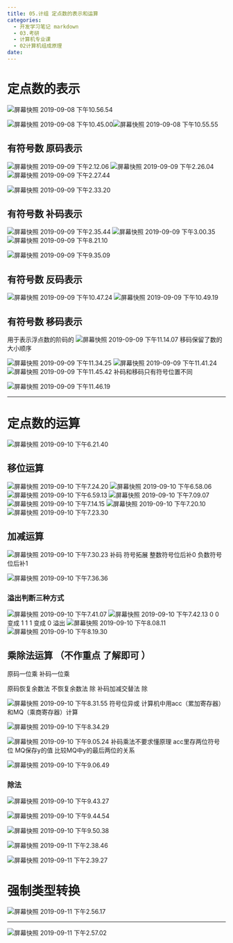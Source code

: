 ```yaml
---
title: 05.计组 定点数的表示和运算
categories:
  - 开发学习笔记 markdown
  - 03.考研
  - 计算机专业课
  - 02计算机组成原理
date:
---
```


# 定点数的表示
![屏幕快照 2019-09-08 下午10.56.54](https://raw.githubusercontent.com/ayrikiya/pic-store/main/ky/%E5%B1%8F%E5%B9%95%E5%BF%AB%E7%85%A7%202019-09-08%20%E4%B8%8B%E5%8D%8810.56.54.png)

![屏幕快照 2019-09-08 下午10.45.00](https://raw.githubusercontent.com/ayrikiya/pic-store/main/ky/%E5%B1%8F%E5%B9%95%E5%BF%AB%E7%85%A7%202019-09-08%20%E4%B8%8B%E5%8D%8810.45.00.png)![屏幕快照 2019-09-08 下午10.55.55](https://raw.githubusercontent.com/ayrikiya/pic-store/main/ky/%E5%B1%8F%E5%B9%95%E5%BF%AB%E7%85%A7%202019-09-08%20%E4%B8%8B%E5%8D%8810.55.55.png)

## 有符号数 原码表示

![屏幕快照 2019-09-09 下午2.12.06](https://raw.githubusercontent.com/ayrikiya/pic-store/main/ky/%E5%B1%8F%E5%B9%95%E5%BF%AB%E7%85%A7%202019-09-09%20%E4%B8%8B%E5%8D%882.12.06.png)
![屏幕快照 2019-09-09 下午2.26.04](https://raw.githubusercontent.com/ayrikiya/pic-store/main/ky/%E5%B1%8F%E5%B9%95%E5%BF%AB%E7%85%A7%202019-09-09%20%E4%B8%8B%E5%8D%882.26.04.png)
![屏幕快照 2019-09-09 下午2.27.44](https://raw.githubusercontent.com/ayrikiya/pic-store/main/ky/%E5%B1%8F%E5%B9%95%E5%BF%AB%E7%85%A7%202019-09-09%20%E4%B8%8B%E5%8D%882.27.44.png)

![屏幕快照 2019-09-09 下午2.33.20](https://raw.githubusercontent.com/ayrikiya/pic-store/main/ky/%E5%B1%8F%E5%B9%95%E5%BF%AB%E7%85%A7%202019-09-09%20%E4%B8%8B%E5%8D%882.33.20.png)

## 有符号数 补码表示
![屏幕快照 2019-09-09 下午2.35.44](https://raw.githubusercontent.com/ayrikiya/pic-store/main/ky/%E5%B1%8F%E5%B9%95%E5%BF%AB%E7%85%A7%202019-09-09%20%E4%B8%8B%E5%8D%882.35.44.png)
![屏幕快照 2019-09-09 下午3.00.35](https://raw.githubusercontent.com/ayrikiya/pic-store/main/ky/%E5%B1%8F%E5%B9%95%E5%BF%AB%E7%85%A7%202019-09-09%20%E4%B8%8B%E5%8D%883.00.35.png)
![屏幕快照 2019-09-09 下午8.21.10](https://raw.githubusercontent.com/ayrikiya/pic-store/main/ky/%E5%B1%8F%E5%B9%95%E5%BF%AB%E7%85%A7%202019-09-09%20%E4%B8%8B%E5%8D%888.21.10.png)

![屏幕快照 2019-09-09 下午9.35.09](https://raw.githubusercontent.com/ayrikiya/pic-store/main/ky/%E5%B1%8F%E5%B9%95%E5%BF%AB%E7%85%A7%202019-09-09%20%E4%B8%8B%E5%8D%889.35.09.png)

## 有符号数 反码表示
![屏幕快照 2019-09-09 下午10.47.24](https://raw.githubusercontent.com/ayrikiya/pic-store/main/ky/%E5%B1%8F%E5%B9%95%E5%BF%AB%E7%85%A7%202019-09-09%20%E4%B8%8B%E5%8D%8810.47.24.png)
![屏幕快照 2019-09-09 下午10.49.19](https://raw.githubusercontent.com/ayrikiya/pic-store/main/ky/%E5%B1%8F%E5%B9%95%E5%BF%AB%E7%85%A7%202019-09-09%20%E4%B8%8B%E5%8D%8810.49.19.png)

## 有符号数 移码表示
 用于表示浮点数的阶码的
![屏幕快照 2019-09-09 下午11.14.07](https://raw.githubusercontent.com/ayrikiya/pic-store/main/ky/%E5%B1%8F%E5%B9%95%E5%BF%AB%E7%85%A7%202019-09-09%20%E4%B8%8B%E5%8D%8811.14.07.png)
移码保留了数的大小顺序

![屏幕快照 2019-09-09 下午11.34.25](https://raw.githubusercontent.com/ayrikiya/pic-store/main/ky/%E5%B1%8F%E5%B9%95%E5%BF%AB%E7%85%A7%202019-09-09%20%E4%B8%8B%E5%8D%8811.34.25.png)
![屏幕快照 2019-09-09 下午11.41.24](https://raw.githubusercontent.com/ayrikiya/pic-store/main/ky/%E5%B1%8F%E5%B9%95%E5%BF%AB%E7%85%A7%202019-09-09%20%E4%B8%8B%E5%8D%8811.41.24.png)
 ![屏幕快照 2019-09-09 下午11.45.42](https://raw.githubusercontent.com/ayrikiya/pic-store/main/ky/%E5%B1%8F%E5%B9%95%E5%BF%AB%E7%85%A7%202019-09-09%20%E4%B8%8B%E5%8D%8811.45.42.png)
补码和移码只有符号位置不同

![屏幕快照 2019-09-09 下午11.46.19](https://raw.githubusercontent.com/ayrikiya/pic-store/main/ky/%E5%B1%8F%E5%B9%95%E5%BF%AB%E7%85%A7%202019-09-09%20%E4%B8%8B%E5%8D%8811.46.19.png)


-------


# 定点数的运算
![屏幕快照 2019-09-10 下午6.21.40](https://raw.githubusercontent.com/ayrikiya/pic-store/main/ky/%E5%B1%8F%E5%B9%95%E5%BF%AB%E7%85%A7%202019-09-10%20%E4%B8%8B%E5%8D%886.21.40.png)

## 移位运算
![屏幕快照 2019-09-10 下午7.24.20](https://raw.githubusercontent.com/ayrikiya/pic-store/main/ky/%E5%B1%8F%E5%B9%95%E5%BF%AB%E7%85%A7%202019-09-10%20%E4%B8%8B%E5%8D%887.24.20.png)
 ![屏幕快照 2019-09-10 下午6.58.06](https://raw.githubusercontent.com/ayrikiya/pic-store/main/ky/%E5%B1%8F%E5%B9%95%E5%BF%AB%E7%85%A7%202019-09-10%20%E4%B8%8B%E5%8D%886.58.06.png)
![屏幕快照 2019-09-10 下午6.59.13](https://raw.githubusercontent.com/ayrikiya/pic-store/main/ky/%E5%B1%8F%E5%B9%95%E5%BF%AB%E7%85%A7%202019-09-10%20%E4%B8%8B%E5%8D%886.59.13.png)
![屏幕快照 2019-09-10 下午7.09.07](https://raw.githubusercontent.com/ayrikiya/pic-store/main/ky/%E5%B1%8F%E5%B9%95%E5%BF%AB%E7%85%A7%202019-09-10%20%E4%B8%8B%E5%8D%887.09.07.png)
![屏幕快照 2019-09-10 下午7.14.15](https://raw.githubusercontent.com/ayrikiya/pic-store/main/ky/%E5%B1%8F%E5%B9%95%E5%BF%AB%E7%85%A7%202019-09-10%20%E4%B8%8B%E5%8D%887.14.15.png)
![屏幕快照 2019-09-10 下午7.20.10](https://raw.githubusercontent.com/ayrikiya/pic-store/main/ky/%E5%B1%8F%E5%B9%95%E5%BF%AB%E7%85%A7%202019-09-10%20%E4%B8%8B%E5%8D%887.20.10.png)
![屏幕快照 2019-09-10 下午7.23.30](https://raw.githubusercontent.com/ayrikiya/pic-store/main/ky/%E5%B1%8F%E5%B9%95%E5%BF%AB%E7%85%A7%202019-09-10%20%E4%B8%8B%E5%8D%887.23.30.png)

## 加减运算
 
 ![屏幕快照 2019-09-10 下午7.30.23](https://raw.githubusercontent.com/ayrikiya/pic-store/main/ky/%E5%B1%8F%E5%B9%95%E5%BF%AB%E7%85%A7%202019-09-10%20%E4%B8%8B%E5%8D%887.30.23.png)
补码 符号拓展 整数符号位后补0 负数符号位后补1

![屏幕快照 2019-09-10 下午7.36.36](https://raw.githubusercontent.com/ayrikiya/pic-store/main/ky/%E5%B1%8F%E5%B9%95%E5%BF%AB%E7%85%A7%202019-09-10%20%E4%B8%8B%E5%8D%887.36.36.png)

### 溢出判断三种方式
![屏幕快照 2019-09-10 下午7.41.07](https://raw.githubusercontent.com/ayrikiya/pic-store/main/ky/%E5%B1%8F%E5%B9%95%E5%BF%AB%E7%85%A7%202019-09-10%20%E4%B8%8B%E5%8D%887.41.07.png)
![屏幕快照 2019-09-10 下午7.42.13](https://raw.githubusercontent.com/ayrikiya/pic-store/main/ky/%E5%B1%8F%E5%B9%95%E5%BF%AB%E7%85%A7%202019-09-10%20%E4%B8%8B%E5%8D%887.42.13.png)
0 0 变成 1
1 1 变成 0 溢出
![屏幕快照 2019-09-10 下午8.08.11](https://raw.githubusercontent.com/ayrikiya/pic-store/main/ky/%E5%B1%8F%E5%B9%95%E5%BF%AB%E7%85%A7%202019-09-10%20%E4%B8%8B%E5%8D%888.08.11.png)
![屏幕快照 2019-09-10 下午8.19.30](https://raw.githubusercontent.com/ayrikiya/pic-store/main/ky/%E5%B1%8F%E5%B9%95%E5%BF%AB%E7%85%A7%202019-09-10%20%E4%B8%8B%E5%8D%888.19.30.png)

## 乘除法运算 （不作重点 了解即可 ）
原码一位乘
补码一位乘

原码恢复余数法 不恢复余数法 除
补码加减交替法 除

![屏幕快照 2019-09-10 下午8.31.55](https://raw.githubusercontent.com/ayrikiya/pic-store/main/ky/%E5%B1%8F%E5%B9%95%E5%BF%AB%E7%85%A7%202019-09-10%20%E4%B8%8B%E5%8D%888.31.55.png)
符号位异或
计算机中用acc（累加寄存器）和MQ（乘商寄存器）计算

 ![屏幕快照 2019-09-10 下午8.34.29](https://raw.githubusercontent.com/ayrikiya/pic-store/main/ky/%E5%B1%8F%E5%B9%95%E5%BF%AB%E7%85%A7%202019-09-10%20%E4%B8%8B%E5%8D%888.34.29.png)
 
![屏幕快照 2019-09-10 下午9.05.24](https://raw.githubusercontent.com/ayrikiya/pic-store/main/ky/%E5%B1%8F%E5%B9%95%E5%BF%AB%E7%85%A7%202019-09-10%20%E4%B8%8B%E5%8D%889.05.24.png)
补码乘法不要求懂原理
acc里存两位符号位 MQ保存y的值
比较MQ中y的最后两位的关系

![屏幕快照 2019-09-10 下午9.06.49](https://raw.githubusercontent.com/ayrikiya/pic-store/main/ky/%E5%B1%8F%E5%B9%95%E5%BF%AB%E7%85%A7%202019-09-10%20%E4%B8%8B%E5%8D%889.06.49.png)

### 除法
![屏幕快照 2019-09-10 下午9.43.27](https://raw.githubusercontent.com/ayrikiya/pic-store/main/ky/%E5%B1%8F%E5%B9%95%E5%BF%AB%E7%85%A7%202019-09-10%20%E4%B8%8B%E5%8D%889.43.27.png)

![屏幕快照 2019-09-10 下午9.44.54](https://raw.githubusercontent.com/ayrikiya/pic-store/main/ky/%E5%B1%8F%E5%B9%95%E5%BF%AB%E7%85%A7%202019-09-10%20%E4%B8%8B%E5%8D%889.44.54.png)

 ![屏幕快照 2019-09-10 下午9.50.38](https://raw.githubusercontent.com/ayrikiya/pic-store/main/ky/%E5%B1%8F%E5%B9%95%E5%BF%AB%E7%85%A7%202019-09-10%20%E4%B8%8B%E5%8D%889.50.38.png)

![屏幕快照 2019-09-11 下午2.38.46](https://raw.githubusercontent.com/ayrikiya/pic-store/main/ky/%E5%B1%8F%E5%B9%95%E5%BF%AB%E7%85%A7%202019-09-11%20%E4%B8%8B%E5%8D%882.38.46.png)

![屏幕快照 2019-09-11 下午2.39.27](https://raw.githubusercontent.com/ayrikiya/pic-store/main/ky/%E5%B1%8F%E5%B9%95%E5%BF%AB%E7%85%A7%202019-09-11%20%E4%B8%8B%E5%8D%882.39.27.png)

# 强制类型转换
![屏幕快照 2019-09-11 下午2.56.17](https://raw.githubusercontent.com/ayrikiya/pic-store/main/ky/%E5%B1%8F%E5%B9%95%E5%BF%AB%E7%85%A7%202019-09-11%20%E4%B8%8B%E5%8D%882.56.17.png)


-------


![屏幕快照 2019-09-11 下午2.57.02](https://raw.githubusercontent.com/ayrikiya/pic-store/main/ky/%E5%B1%8F%E5%B9%95%E5%BF%AB%E7%85%A7%202019-09-11%20%E4%B8%8B%E5%8D%882.57.02.png)

